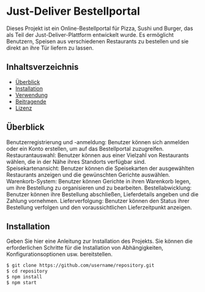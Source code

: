 # Just-Deliver Bestellportal

Dieses Projekt ist ein Online-Bestellportal für Pizza, Sushi und Burger, das als Teil der Just-Deliver-Plattform entwickelt wurde. Es ermöglicht Benutzern, Speisen aus verschiedenen Restaurants zu bestellen und sie direkt an ihre Tür liefern zu lassen.

## Inhaltsverzeichnis

- [Überblick](#überblick)
- [Installation](#installation)
- [Verwendung](#verwendung)
- [Beitragende](#beitragende)
- [Lizenz](#lizenz)

## Überblick

Benutzerregistrierung und -anmeldung: Benutzer können sich anmelden oder ein Konto erstellen, um auf das Bestellportal zuzugreifen.
Restaurantauswahl: Benutzer können aus einer Vielzahl von Restaurants wählen, die in der Nähe ihres Standorts verfügbar sind.
Speisekartenansicht: Benutzer können die Speisekarten der ausgewählten Restaurants anzeigen und die gewünschten Gerichte auswählen.
Warenkorb-System: Benutzer können Gerichte in ihren Warenkorb legen, um ihre Bestellung zu organisieren und zu bearbeiten.
Bestellabwicklung: Benutzer können ihre Bestellung abschließen, Lieferdetails angeben und die Zahlung vornehmen.
Lieferverfolgung: Benutzer können den Status ihrer Bestellung verfolgen und den voraussichtlichen Lieferzeitpunkt anzeigen.

## Installation

Geben Sie hier eine Anleitung zur Installation des Projekts. Sie können die erforderlichen Schritte für die Installation von Abhängigkeiten, Konfigurationsoptionen usw. bereitstellen.

```bash
$ git clone https://github.com/username/repository.git
$ cd repository
$ npm install
$ npm start

